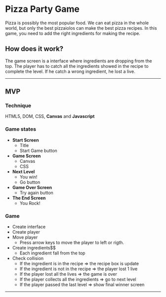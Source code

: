 # Pizza Party Game

Pizza is possibly the most popular food. We can eat pizza in the whole world, but only the best pizzaiolos can make the best pizza recipes. In this game, you need to add the right ingredients for making the recipe.

## How does it work?
The game screen is a interface where ingredients are dropping from the top. The player has to catch all the ingredients showed in the recipe to complete the level. If he catch a wrong ingredient, he lost a live.

* * *
## MVP
### Technique
HTML5, DOM, CSS, **Canvas** and **Javascript**

### Game states
* __Start Screen__
  * Title
  * Start Game button
* __Game Screen__
  * Canvas
  * CSS
* __Next Level__
  * You win!
  * Go button
* __Game Over Screen__
  * Try again button
* __The End Screen__
  * You Rock!

### Game
* Create interface
* Create player
* Move player
  * Press arrow keys to move the player to left or rigth.
* Create ingredients$$
  * Each ingredient fall from the top
* Check collision
  * If the ingredient is in the recipe => the recipe box is update
  * If the ingredient is not in the recipe => the player lost 1 live
  * If the player lost all the lives => the game is over
  * If the player collects all the ingredients => go to next level
  * If the player passed the last level => show final winner screen
* * *
